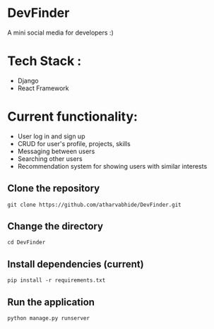 # DevFinder
A mini social media for developers :)

<h1>Tech Stack : <br></h1>

<ul>
  <li> Django </li>
  <li> React Framework </li>
</ul>    

# Current functionality:

- User log in and sign up
- CRUD for user's profile, projects, skills
- Messaging between users
- Searching other users
- Recommendation system for showing users with similar interests

## Clone the repository
```
git clone https://github.com/atharvabhide/DevFinder.git
```

## Change the directory
```
cd DevFinder
```

## Install dependencies (current)
```
pip install -r requirements.txt
```

## Run the application
```
python manage.py runserver
```
